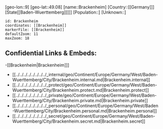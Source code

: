 ﻿---
location: [49.08,9]
mapzoom: [7,12] 
mapmarker: city 
type: City
tags:
- geo/City


SpocWebEntityId: 29303
isDeleted: false
confidential: public

---
[geo-lon::9]
[geo-lat::49.08]
[name::Brackenheim]
[Country::[[Germany]]]
[State[[Baden-Wuerttemberg]]]]]
[Population::]
[Unknown::]


```leaflet
id: Brackenheim
coordinates: [[Brackenheim]]
markerFile: [[Brackenheim]]
defaultZoom: 11 
maxZoom: 18
```


## Confidential Links & Embeds: 
-[[Brackenheim|Brackenheim]]] 
- [[../../../../../../../../_internal/geo/Continent/Europe/Germany/West/Baden-Wuerttemberg/City/Brackenheim.internal.md|Brackenheim.internal]] 
- [[../../../../../../../../_protect/geo/Continent/Europe/Germany/West/Baden-Wuerttemberg/City/Brackenheim.protect.md|Brackenheim.protect]] 
- [[../../../../../../../../_private/geo/Continent/Europe/Germany/West/Baden-Wuerttemberg/City/Brackenheim.private.md|Brackenheim.private]] 
- [[../../../../../../../../_personal/geo/Continent/Europe/Germany/West/Baden-Wuerttemberg/City/Brackenheim.personal.md|Brackenheim.personal]] 
- [[../../../../../../../../_secret/geo/Continent/Europe/Germany/West/Baden-Wuerttemberg/City/Brackenheim.secret.md|Brackenheim.secret]] 
